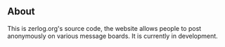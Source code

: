 ## About
This is zerlog.org's source code, the website allows people to post anonymously on various message boards. It is currently in development.